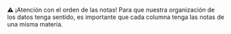 :warning: ¡Atención con el orden de las notas! Para que nuestra organización de los datos tenga sentido, es importante que cada columna tenga las notas de una misma materia.